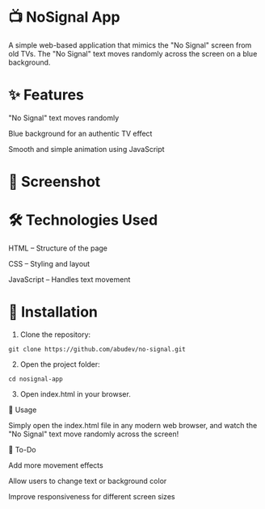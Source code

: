 # 📺 NoSignal App

A simple web-based application that mimics the "No Signal" screen from old TVs. The "No Signal" text moves randomly across the screen on a blue background.

# ✨ Features

"No Signal" text moves randomly

Blue background for an authentic TV effect

Smooth and simple animation using JavaScript


# 📸 Screenshot

# 🛠️ Technologies Used

  HTML – Structure of the page

  CSS – Styling and layout

  JavaScript – Handles text movement


# 📂 Installation

1. Clone the repository:
```
git clone https://github.com/abudev/no-signal.git
```

2. Open the project folder:


``
cd nosignal-app
``

3. Open index.html in your browser.



📝 Usage

Simply open the index.html file in any modern web browser, and watch the "No Signal" text move randomly across the screen!

📌 To-Do

Add more movement effects

Allow users to change text or background color

Improve responsiveness for different screen sizes
